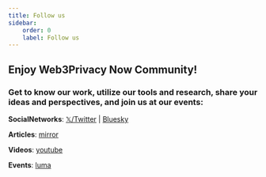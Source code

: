 ```yaml
---
title: Follow us
sidebar:
    order: 0
    label: Follow us
---
```


## Enjoy Web3Privacy Now Community!
### Get to know our work, utilize our tools and research, share your ideas and perspectives, and join us at our events:

**SocialNetworks**: [𝕏/Twitter](https://twitter.com/web3privacy) | [Bluesky](https://bsky.app/profile/web3privacy.info)

**Articles**: [mirror](https://mirror.xyz/0x0f1F3DAf416B74DB3DE55Eb4D7513a80F4841073/)

**Videos**: [youtube](https://youtube.com/@Web3PrivacyNow/)

**Events**: [luma](https://lu.ma/web3privacy)

